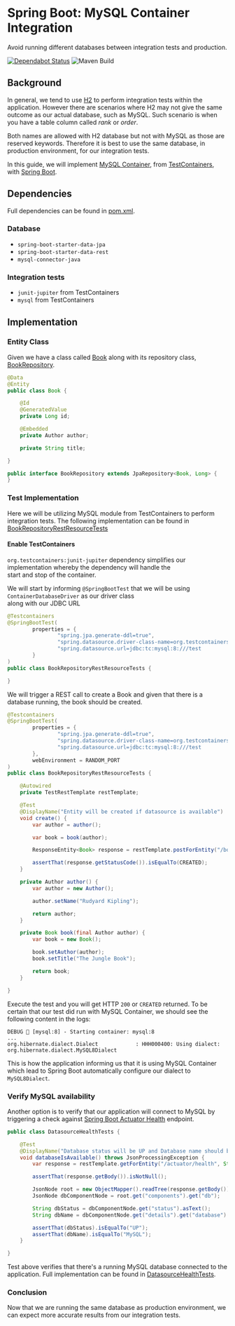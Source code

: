 # Spring Boot: MySQL Container Integration 
Avoid running different databases between integration tests and production.

[![Dependabot Status](https://api.dependabot.com/badges/status?host=github&repo=rashidi/spring-boot-tc-mysql)](https://dependabot.com) ![Maven Build](https://github.com/rashidi/spring-boot-tc-mysql/workflows/Maven%20Build/badge.svg?branch=master)

## Background
In general, we tend to use [H2][2] to perform integration tests within the application. However there are scenarios 
where H2 may not give the same outcome as our actual database, such as MySQL. Such scenario is when you have a table 
column called _rank_ or _order_.

Both names are allowed with H2 database but not with MySQL as those are reserved keywords. Therefore it is best to 
use the same database, in production environment, for our integration tests.

In this guide, we will implement [MySQL Container][3], from [TestContainers][1], with [Spring Boot][4].

## Dependencies
Full dependencies can be found in [pom.xml][5].

### Database
- `spring-boot-starter-data-jpa`
- `spring-boot-starter-data-rest`
- `mysql-connector-java`

### Integration tests
- `junit-jupiter` from TestContainers
- `mysql` from TestContainers

## Implementation

### Entity Class
Given we have a class called [Book][6] along with its repository class, [BookRepository][7].

```java
@Data
@Entity
public class Book {

    @Id
    @GeneratedValue
    private Long id;

    @Embedded
    private Author author;

    private String title;

}
```

```java
public interface BookRepository extends JpaRepository<Book, Long> {
}
```

### Test Implementation
Here we will be utilizing MySQL module from TestContainers to perform integration tests. The following implementation 
can be found in [BookRepositoryRestResourceTests][10]

#### Enable TestContainers
`org.testcontainers:junit-jupiter` dependency simplifies our implementation whereby the dependency will handle the  
start and stop of the container.

We will start by informing `@SpringBootTest` that we will be using `ContainerDatabaseDriver` as our driver class  
along with our JDBC URL

```java
@Testcontainers
@SpringBootTest(
        properties = {
                "spring.jpa.generate-ddl=true",
                "spring.datasource.driver-class-name=org.testcontainers.jdbc.ContainerDatabaseDriver",
                "spring.datasource.url=jdbc:tc:mysql:8:///test
        }
)
public class BookRepositoryRestResourceTests {

}
```

We will trigger a REST call to create a Book and given that there is a database running, the book should be created.

```java
@Testcontainers
@SpringBootTest(
        properties = {
                "spring.jpa.generate-ddl=true",
                "spring.datasource.driver-class-name=org.testcontainers.jdbc.ContainerDatabaseDriver",
                "spring.datasource.url=jdbc:tc:mysql:8:///test
        },
        webEnvironment = RANDOM_PORT
)
public class BookRepositoryRestResourceTests {

    @Autowired
    private TestRestTemplate restTemplate;

    @Test
    @DisplayName("Entity will be created if datasource is available")
    void create() {
        var author = author();

        var book = book(author);

        ResponseEntity<Book> response = restTemplate.postForEntity("/books", book, Book.class);

        assertThat(response.getStatusCode()).isEqualTo(CREATED);
    }

    private Author author() {
        var author = new Author();

        author.setName("Rudyard Kipling");

        return author;
    }

    private Book book(final Author author) {
        var book = new Book();

        book.setAuthor(author);
        book.setTitle("The Jungle Book");

        return book;
    }

}
```

Execute the test and you will get HTTP `200` or `CREATED` returned. To be certain that our test did run with 
MySQL Container, we should see the following content in the logs:

```shell script
DEBUG 🐳 [mysql:8] - Starting container: mysql:8
...
org.hibernate.dialect.Dialect            : HHH000400: Using dialect: org.hibernate.dialect.MySQL8Dialect
```

This is how the application informing us that it is using MySQL Container which lead to Spring Boot automatically 
configure our dialect to `MySQL8Dialect`.

### Verify MySQL availability
Another option is to verify that our application will connect to MySQL by triggering a check against 
[Spring Boot Actuator Health][11] endpoint.

```java
public class DatasourceHealthTests {

    @Test
    @DisplayName("Database status will be UP and Database name should be MySQL")
    void databaseIsAvailable() throws JsonProcessingException {
        var response = restTemplate.getForEntity("/actuator/health", String.class);

        assertThat(response.getBody()).isNotNull();

        JsonNode root = new ObjectMapper().readTree(response.getBody());
        JsonNode dbComponentNode = root.get("components").get("db");

        String dbStatus = dbComponentNode.get("status").asText();
        String dbName = dbComponentNode.get("details").get("database").asText();

        assertThat(dbStatus).isEqualTo("UP");
        assertThat(dbName).isEqualTo("MySQL");
    }

}
```

Test above verifies that there's a running MySQL database connected to the application. Full implementation can be 
found in [DatasourceHealthTests][12].

### Conclusion
Now that we are running the same database as production environment, we can expect more accurate results from our
integration tests.

[1]: https://www.testcontainers.org/
[2]: https://www.h2database.com/html/main.html
[3]: https://www.testcontainers.org/modules/databases/mysql/
[4]: https://spring.io/projects/spring-boot
[5]: pom.xml
[6]: src/main/java/scratches/tc/domain/Book.java
[7]: src/main/java/scratches/tc/domain/BookRepository.java
[9]: https://docs.spring.io/spring-framework/docs/5.2.5.RELEASE/spring-framework-reference/testing.html#testcontext-ctx-management-dynamic-property-sources
[10]: src/test/java/scratches/tc/domain/BookRepositoryRestResourceTests.java
[11]: https://docs.spring.io/spring-boot/docs/current/reference/html/production-ready-features.html#production-ready-health
[12]: src/test/java/scratches/tc/health/DatasourceHealthTests.java
